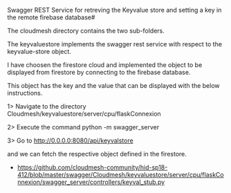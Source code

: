 
Swagger REST Service for retreving the Keyvalue store and setting a key in the remote firebase database#

The cloudmesh directory contains the two sub-folders.

The keyvaluestore implements the swagger rest service with respect to the 
keyvalue-store object.

I have choosen the firestore cloud  and implemented the object to be displayed 
from firestore by connecting to the firebase database.

This object has the key and the value that can be displayed with the below 
instructions.

1> Navigate to the directory Cloudmesh/keyvaluestore/server/cpu/flaskConnexion

2> Execute the command python -m swagger_server

3> Go to http://0.0.0.0:8080/api/keyvalstore

and we can fetch the respective object defined in the firestore.


* https://github.com/cloudmesh-community/hid-sp18-412/blob/master/swagger/Cloudmesh/keyvaluestore/server/cpu/flaskConnexion/swagger_server/controllers/keyval_stub.py
